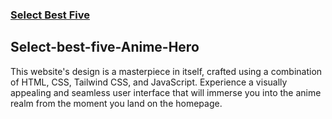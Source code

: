 ### <a href="https://precious-dodol-29b032.netlify.app">Select Best Five</a>
## Select-best-five-Anime-Hero
This website's design is a masterpiece in itself, crafted using a combination of HTML, CSS, Tailwind CSS, and JavaScript. Experience a visually appealing and seamless user interface that will immerse you into the anime realm from the moment you land on the homepage.
